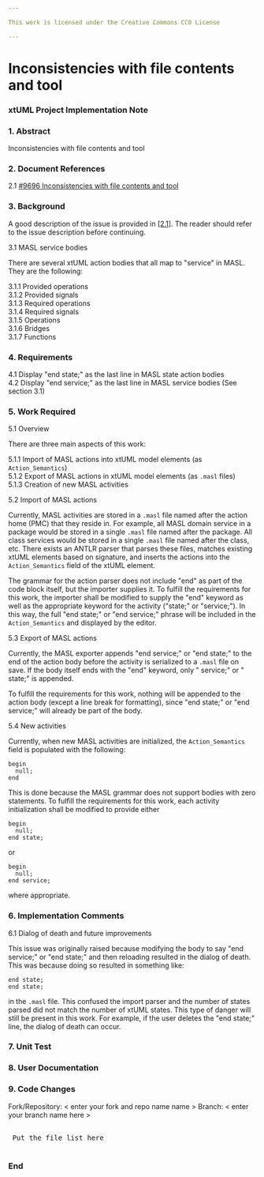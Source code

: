 ```yaml
---

This work is licensed under the Creative Commons CC0 License

---
```


# Inconsistencies with file contents and tool
### xtUML Project Implementation Note

### 1. Abstract

Inconsistencies with file contents and tool

### 2. Document References

<a id="2.1"></a>2.1 [#9696 Inconsistencies with file contents and tool](https://support.onefact.net/issues/9696)  

### 3. Background

A good description of the issue is provided in [[2.1]](#2.1). The reader should
refer to the issue description before continuing.

3.1 MASL service bodies

There are several xtUML action bodies that all map to "service" in MASL. They
are the following:

3.1.1 Provided operations  
3.1.2 Provided signals  
3.1.3 Required operations  
3.1.4 Required signals  
3.1.5 Operations  
3.1.6 Bridges  
3.1.7 Functions  

### 4. Requirements

4.1 Display "end state;" as the last line in MASL state action bodies  
4.2 Display "end service;" as the last line in MASL service bodies (See section
3.1)  

### 5. Work Required

5.1 Overview

There are three main aspects of this work:

5.1.1 Import of MASL actions into xtUML model elements (as `Action_Semantics`)  
5.1.2 Export of MASL actions in xtUML model elements (as `.masl` files)  
5.1.3 Creation of new MASL activities  

5.2 Import of MASL actions

Currently, MASL activities are stored in a `.masl` file named after the action
home (PMC) that they reside in. For example, all MASL domain service in a
package would be stored in a single `.masl` file named after the package. All
class services would be stored in a single `.masl` file named after the class,
etc. There exists an ANTLR parser that parses these files, matches existing
xtUML elements based on signature, and inserts the actions into the
`Action_Semantics` field of the xtUML element.

The grammar for the action parser does not include "end" as part of the code
block itself, but the importer supplies it. To fulfill the requirements for this
work, the importer shall be modified to supply the "end" keyword as well as the
appropriate keyword for the activity ("state;" or "service;"). In this way, the
full "end state;" or "end service;" phrase will be included in the
`Action_Semantics` and displayed by the editor.

5.3 Export of MASL actions

Currently, the MASL exporter appends "end service;" or "end state;" to the end
of the action body before the activity is serialized to a `.masl` file on save.
If the body itself ends with the "end" keyword, only " service;" or " state;" is
appended.

To fulfill the requirements for this work, nothing will be appended to the
action body (except a line break for formatting), since "end state;" or "end
service;" will already be part of the body.

5.4 New activities

Currently, when new MASL activities are initialized, the `Action_Semantics`
field is populated with the following:
```
begin
  null;
end
```
This is done because the MASL grammar does not support bodies with zero
statements. To fulfill the requirements for this work, each activity
initialization shall be modified to provide either
```
begin
  null;
end state;
```
or
```
begin
  null;
end service;
```
where appropriate.

### 6. Implementation Comments

6.1 Dialog of death and future improvements

This issue was originally raised because modifying the body to say "end
service;" or "end state;" and then reloading resulted in the dialog of death.
This was because doing so resulted in something like:
```
end state;
end state;
```
in the `.masl` file. This confused the import parser and the number of states
parsed did not match the number of xtUML states. This type of danger will still
be present in this work. For example, if the user deletes the "end state;" line,
the dialog of death can occur.

### 7. Unit Test

### 8. User Documentation

### 9. Code Changes

Fork/Repository: < enter your fork and repo name name >
Branch: < enter your branch name here >

<pre>

 Put the file list here 

</pre>

### End

